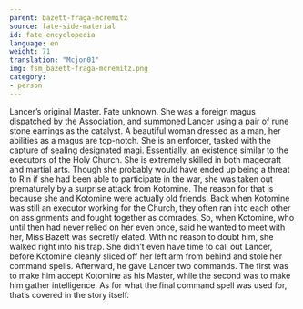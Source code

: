 ```yaml
---
parent: bazett-fraga-mcremitz
source: fate-side-material
id: fate-encyclopedia
language: en
weight: 71
translation: "Mcjon01"
img: fsm_bazett-fraga-mcremitz.png
category:
- person
---
```


Lancer’s original Master. Fate unknown.
She was a foreign magus dispatched by the Association, and summoned Lancer using a pair of rune stone earrings as the catalyst.
A beautiful woman dressed as a man, her abilities as a magus are top-notch.
She is an enforcer, tasked with the capture of sealing designated magi. Essentially, an existence similar to the executors of the Holy Church. She is extremely skilled in both magecraft and martial arts.
Though she probably would have ended up being a threat to Rin if she had been able to participate in the war, she was taken out prematurely by a surprise attack from Kotomine.
The reason for that is because she and Kotomine were actually old friends. Back when Kotomine was still an executor working for the Church, they often ran into each other on assignments and fought together as comrades.
So, when Kotomine, who until then had never relied on her even once, said he wanted to meet with her, Miss Bazett was secretly elated. With no reason to doubt him, she walked right into his trap.
She didn’t even have time to call out Lancer, before Kotomine cleanly sliced off her left arm from behind and stole her command spells.
Afterward, he gave Lancer two commands.
The first was to make him accept Kotomine as his Master, while the second was to make him gather intelligence.
As for what the final command spell was used for, that’s covered in the story itself.
